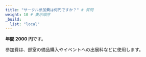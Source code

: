 ```yaml
---
title: "サークル参加費は何円ですか？" # 質問
weight: 10 # 表示順序
_build:
  list: "local"
---
```


**年間 2000 円**です。

参加費は、部室の備品購入やイベントへの出展料などに使用します。
